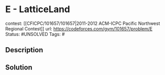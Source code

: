 # E - LatticeLand

contest: [[CFICPC/101657/101657|2011-2012 ACM-ICPC Pacific Northwest Regional Contest]]
url: https://codeforces.com/gym/101657/problem/E
Status: #UNSOLVED
Tags: #

## Description

## Solution

